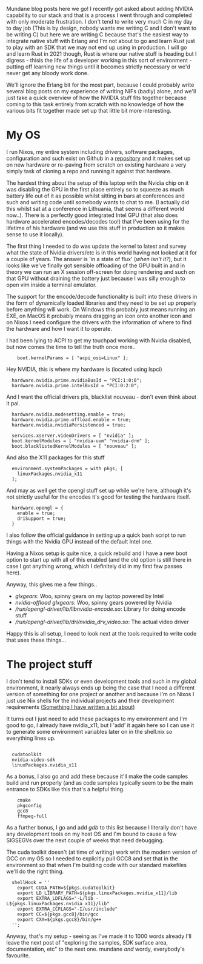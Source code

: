 Mundane blog posts here we go! I recently got asked about adding NVIDIA capability to our stack and that is a process I went through and completed with only moderate frustration. I don't tend to write very much C in my day to day job (This is by design, nobody wants me writing C and I don't want to be writing C) but here we are writing C because that's the easiest way to integrate native stuff with Erlang and I'm not about to go and learn Rust just to play with an SDK that we may not end up using in production. I will go and learn Rust in 2021 though, Rust is where our native stuff is heading but I digress - thisis the life of a developer working in this sort of environment - putting off learning new things until it becomes strictly necessary or we'd  never get any bloody work done.

We'll ignore the Erlang bit for the most part, because I could probably write several blog posts on my experience of writing NIFs (badly) alone, and we'll just take a quick overview of how the NVIDIA stuff fits together because coming to this task entirely from scratch with no knowledge of how the various bits fit together made set up that little bit more interesting.

My OS
==

I run Nixos, my entire system including drivers, software packages, configuration and such exist on Github in a [repository](https://github.com/robashton/nixos-install) and it makes set up on new hardware or re-paving from scratch on existing hardware a very simply task of cloning a repo and running it against that hardware.

The hardest thing about the setup of this laptop with the Nvidia chip on it was disabling the GPU in the first place entirely so to squeeze as much battery life out of it as possible whilst sitting in bars at conferences and such and writing code until somebody wants to chat to me. (I actually did this whilst sat at a conference in Lithuania, that seems a different world now..). There is a perfectly good integrated Intel GPU (that also does hardware accelerated encodes/decodes too!) that I've been using for the lifetime of his hardware (and we use this stuff in production so it makes sense to use it locally).

The first thing I needed to do was update the kernel to latest and survey what the state of Nvidia drivers/etc is in this world having not looked at it for a couple of years. The answer is 'in a state of flux' (*when isn't it?*), but it looks like we've finally got sensible offloading of the GPU built in and in theory we can run an X session off-screen for doing rendering and such on that GPU without draining the battery just because I was silly enough to open vim inside a terminal emulator. 

The support for the encode/decode functionality is built into these drivers in the form of dynamically loaded libraries and they need to be set up properly before anything will work. On Windows this probably just means running an EXE, on MacOS it probably means dragging an icon onto another icon and on Nixos I need configure the drivers with the information of where to find the hardware and how I want it to operate.

I had been lying to ACPI to get my touchpad working with Nvidia disabled, but now comes the time to tell the truth once more..

```
    boot.kernelParams = [ "acpi_osi=Linux" ];
```

Hey NVIDIA, this is where my hardware is (located using lspci)

```
  hardware.nvidia.prime.nvidiaBusId = "PCI:1:0:0";
  hardware.nvidia.prime.intelBusId = "PCI:0:2:0";
```

And I want the official drivers pls, blacklist nouveau - don't even think about it pal.

```
  hardware.nvidia.modesetting.enable = true;
  hardware.nvidia.prime.offload.enable = true;
  hardware.nvidia.nvidiaPersistenced = true;

  services.xserver.videoDrivers = [ "nvidia" ];
  boot.kernelModules = [ "nvidia-uvm" "nvidia-drm" ];
  boot.blacklistedKernelModules = [ "nouveau" ];
```

And also the X11 packages for this stuff

```
  environment.systemPackages = with pkgs; [
    linuxPackages.nvidia_x11
  ];
```

And may as well get the opengl stuff set up while we're here, although it's not strictly useful for the encodes it's good for testing the hardware itself.

```
  hardware.opengl = {
    enable = true;
    driSupport = true;
  }
```

I also follow the official guidance in setting up a quick bash script to run things with the Nvidia GPU instead of the default Intel one.

Having a Nixos setup is quite nice, a quick rebuild and I have a new boot option to start up with all of this enabled (and the old option is still there in case I got anything wrong, which I definitely did in my first few passes here).

Anyway, this gives me a few things..

- *glxgears*:  Woo, spinny gears on my laptop powered by Intel
- *nvidia-offload glxgears*: Woo, spinny gears powered by Nvidia
- */run/opengl-driver/lib/libnvidia-encode.so*: Library for doing encode stuff
- */run/opengl-driver/lib/dri/nvidia_drv_video.so*: The actual video driver

Happy this is all setup, I need to look next at the tools required to write code that uses these things...

The project stuff
===

I don't tend to install SDKs or even development tools and such in my global environment, it nearly always ends up being the case that I need a different version of something for one project or another and because I'm on Nixos I just use Nix shells for the individual projects and their development requirements [(Something I have written a bit about)](https://purerl-cookbook.readthedocs.io/en/latest/devenv/nix.html)

It turns out I just need to add these packages to my environment and I'm good to go, I already have nvidia_x11, but I 'add' it again here so I can use it to generate some environment variables later on in the shell.nix so everything lines up.

```

  cudatoolkit
  nvidia-video-sdk
  linuxPackages.nvidia_x11

```

As a bonus, I also go and add these because it'll make the code samples build and run properly (and as code samples typically seem to be the main entrance to SDKs like this that's a helpful thing.

```
    cmake
    pkgconfig
    gcc8
    ffmpeg-full

```

As a further bonus, I go and add *gdb* to this list because I literally don't have any development tools on my host OS and I'm bound to cause a few SIGSEGVs over the next couple of weeks that need debugging.

The cuda toolkit doesn't (at time of writing) work with the modern version of GCC on my OS so I needed to explicitly pull GCC8 and set that in the environment so that when I'm building code with our standard makefiles we'll do the right thing.

```
  shellHook = ''
    export CUDA_PATH=${pkgs.cudatoolkit}
    export LD_LIBRARY_PATH=${pkgs.linuxPackages.nvidia_x11}/lib
    export EXTRA_LDFLAGS="-L/lib -L${pkgs.linuxPackages.nvidia_x11}/lib"
    export EXTRA_CCFLAGS="-I/usr/include"
    export CC=${pkgs.gcc8}/bin/gcc
    export CXX=${pkgs.gcc8}/bin/g++
  '';
```

Anyway, that's my setup - seeing as I've made it to 1000 words already I'll leave the next post of "exploring the samples, SDK surface area, documentation, etc" to the next one. mundane *and* wordy, everybody's favourite.
